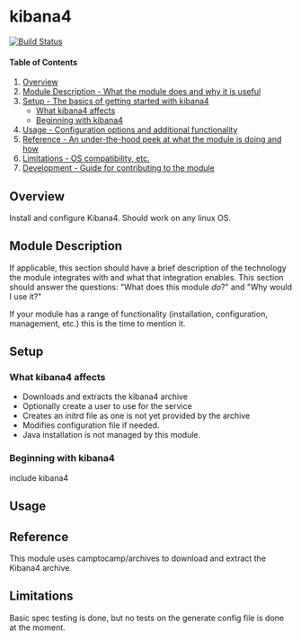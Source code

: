 # kibana4

[![Build Status](http://img.shields.io/travis/lesaux/puppet-kibana4.svg)](http://travis-ci.org/lesaux/puppet-kibana4)


#### Table of Contents

1. [Overview](#overview)
2. [Module Description - What the module does and why it is useful](#module-description)
3. [Setup - The basics of getting started with kibana4](#setup)
    * [What kibana4 affects](#what-kibana4-affects)
    * [Beginning with kibana4](#beginning-with-kibana4)
4. [Usage - Configuration options and additional functionality](#usage)
5. [Reference - An under-the-hood peek at what the module is doing and how](#reference)
5. [Limitations - OS compatibility, etc.](#limitations)
6. [Development - Guide for contributing to the module](#development)

## Overview

Install and configure Kibana4. Should work on any linux OS.

## Module Description

If applicable, this section should have a brief description of the technology
the module integrates with and what that integration enables. This section
should answer the questions: "What does this module *do*?" and "Why would I use
it?"

If your module has a range of functionality (installation, configuration,
management, etc.) this is the time to mention it.

## Setup

### What kibana4 affects

* Downloads and extracts the kibana4 archive
* Optionally create a user to use for the service
* Creates an initrd file as one is not yet provided by the archive
* Modifies configuration file if needed.
* Java installation is not managed by this module.

### Beginning with kibana4

include kibana4

## Usage


## Reference

This module uses camptocamp/archives to download and extract the Kibana4 archive.

## Limitations

Basic spec testing is done, but no tests on the generate config file is done at the moment.

